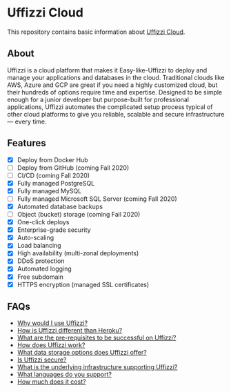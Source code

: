 # Uffizzi Cloud
This repository contains basic information about [Uffizzi Cloud](https://uffizzi.cloud).

## About
Uffizzi is a cloud platform that makes it Easy-like-Uffizzi to deploy and manage your applications and databases in the cloud. Traditional clouds like AWS, Azure and GCP are great if you need a highly customized cloud, but their hundreds of options require time and expertise. Designed to be simple enough for a junior developer but purpose-built for professional applications, Uffizzi automates the complicated setup process typical of other cloud platforms to give you reliable, scalable and secure infrastructure — every time.

## Features
- [x] Deploy from Docker Hub
- [ ] Deploy from GitHub (coming Fall 2020)
- [ ] CI/CD (coming Fall 2020)
- [x] Fully managed PostgreSQL
- [x] Fully managed MySQL
- [ ] Fully managed Microsoft SQL Server (coming Fall 2020)
- [x] Automated database backups
- [ ] Object (bucket) storage (coming Fall 2020)
- [x] One-click deploys
- [x] Enterprise-grade security
- [x] Auto-scaling
- [x] Load balancing
- [x] High availability (multi-zonal deployments)
- [x] DDoS protection
- [x] Automated logging
- [x] Free subdomain
- [x] HTTPS encryption (managed SSL certificates)

## FAQs
- [Why would I use Uffizzi?](https://uffizzi.cloud/faq/)
- [How is Uffizzi different than Heroku?](https://uffizzi.cloud/faq/)
- [What are the pre-requisites to be successful on Uffizzi?](https://uffizzi.cloud/faq/)
- [How does Uffizzi work?](https://uffizzi.cloud/faq/)
- [What data storage options does Uffizzi offer?](https://uffizzi.cloud/faq/)
- [Is Uffizzi secure?](https://uffizzi.cloud/faq/)
- [What is the underlying infrastructure supporting Uffizzi?](https://uffizzi.cloud/faq/)
- [What languages do you support?](https://uffizzi.cloud/faq/)
- [How much does it cost?](https://uffizzi.cloud/faq/)
